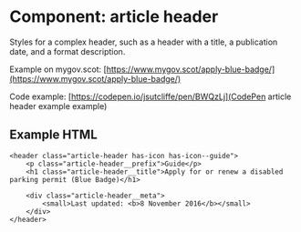 # Component: article header

Styles for a complex header, such as a header with a title, a publication date, and a format description.

Example on mygov.scot: [https://www.mygov.scot/apply-blue-badge/](https://www.mygov.scot/apply-blue-badge/)

Code example: [https://codepen.io/jsutcliffe/pen/BWQzLj](CodePen article header example example)

## Example HTML

    <header class="article-header has-icon has-icon--guide">
        <p class="article-header__prefix">Guide</p>
        <h1 class="article-header__title">Apply for or renew a disabled parking permit (Blue Badge)</h1>

        <div class="article-header__meta">
            <small>Last updated: <b>8 November 2016</b></small>
        </div>
    </header>
